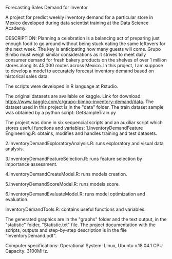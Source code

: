 Forecasting Sales Demand for Inventor

A project for predict weekly inventory demand for a particular store in Mexico developed during data scientist training at the Data Science Academy.

DESCRIPTION:
Planning a celebration is a balancing act of preparing just enough food to go around without being stuck eating the same leftovers for the next week. The key is anticipating how many guests will come. Grupo Bimbo must weigh similar considerations as it strives to meet daily consumer demand for fresh bakery products on the shelves of over 1 million stores along its 45,000 routes across Mexico. In this project, I am suppose to develop a model to accurately forecast inventory demand based on historical sales data.

The scripts were developed in R language at Rstudio.

The original datasets are available on kaggle. Link for download: https://www.kaggle.com/c/grupo-bimbo-inventory-demand/data.
The dataset used in this project is in the "data" folder. The train dataset sample was obtained by a python script: GetSampleTrain.py

The project was done in six sequencial scripts and an auxiliar script which stores useful functions and variables:
1.InventoryDemandFeature Engineering.R: obtains, modifies and handles training and test datasets.

2.InventoryDemandExploratoryAnalysis.R: runs exploratory and visual data analysis.

3.InventoryDemandFeatureSelection.R: runs feature selection by importance assessment.

4.InventoryDemandCreateModel.R: runs models creation.

5.InventoryDemandScoreModel.R: runs models score.

6.InventoryDemandEvaluateModel.R: runs model optimization and evaluation.

InventoryDemandTools.R: contains useful functions and variables.

The generated graphics are in the "graphs" folder and the text output, in the "statistic" folder, "Statistic.txt" file.
The project documentation with the scripts, outputs and step-by-step description is in the file "InventoryDemand.pdf".

Computer specifications:
Operational System: Linux, Ubuntu v.18.04.1
CPU Capacity: 3100MHz.

